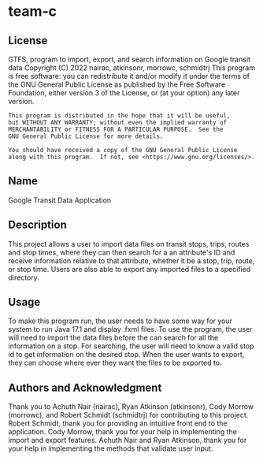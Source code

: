 # team-c

## License
GTFS, program to import, export, and search information on Google transit data
Copyright (C) 2022  nairac, atkinsonr, morrowc, schmidtrj
This program is free software: you can redistribute it and/or modify
it under the terms of the GNU General Public License as published by
the Free Software Foundation, either version 3 of the License, or
(at your option) any later version.

    This program is distributed in the hope that it will be useful,
    but WITHOUT ANY WARRANTY; without even the implied warranty of
    MERCHANTABILITY or FITNESS FOR A PARTICULAR PURPOSE.  See the
    GNU General Public License for more details.

    You should have received a copy of the GNU General Public License
    along with this program.  If not, see <https://www.gnu.org/licenses/>.

## Name
Google Transit Data Application

## Description
This project allows a user to import data files on transit stops, trips, routes and stop times, where they can then
search for a an attribute's ID and receive information relative to that attribute, whether it be a stop, trip, route, or stop time.
Users are also able to export any imported files to a specified directory.

## Usage
To make this program run, the user needs to have some way for your system to run Java 17.1 and display .fxml files.
To use the program, the user will need to import the data files before the can search for all the information on a stop.
For searching, the user will need to know a valid stop id to get information on the desired stop.
When the user wants to export, they can choose where ever they want the files to be exported to.

## Authors and Acknowledgment
Thank you to Achuth Nair (nairac), Ryan Atkinson (atkinsonr), Cody Morrow (morrowc), and Robert Schmidt (schmidtrj) for contributing to this project.
Robert Schmidt, thank you for providing an intuitive front end to the application.
Cody Morrow, thank you for your help in implementing the import and export features.
Achuth Nair and Ryan Atkinson, thank you for your help in implementing the methods that validate user input.
